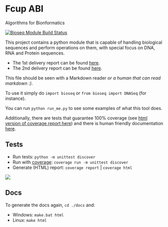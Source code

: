 # Fcup ABI
Algorithms for Bionformatics

[![Bioseq Module Build Status](https://travis-ci.com/msramalho/fcup-abi.svg?token=peexEWPZnZuwQpsysvdo&branch=master)](https://travis-ci.com/msramalho/fcup-abi)

This project contains a python module that is capable of handling biological sequences and perform operations on them, with special focus on DNA, RNA and Protein sequences.

 * The 1st delivery report can be found [here](report/part1/report.pdf).
 * The 2nd delivery report can be found [here](report/part2/report.pdf).

This file should be seen with a Markdown reader _or a human that can read markdown :)_.

To use it simply do `import bioseq` or `from bioseq import DNASeq` (for instance).

You can run `python run_me.py` to see some examples of what this tool does. 

Additionally, there are tests that guarantee 100% coverage (see [html version of coverage report here](htmlcov/index.html)) and there is human friendly documentation [here](docs/_build/html/index.html).

## Tests
* Run tests: `python -m unittest discover`
* Run with [coverage](https://coverage.readthedocs.io/): `coverage run -m unittest discover`
* Generate (HTML) report: `coverage report` | `coverage html`

![](https://i.imgur.com/XMePdjI.png)

## Docs
To generate the docs again, `cd ./docs` and:
 * Windows: `make.bat html`
 * Linux: `make html`
